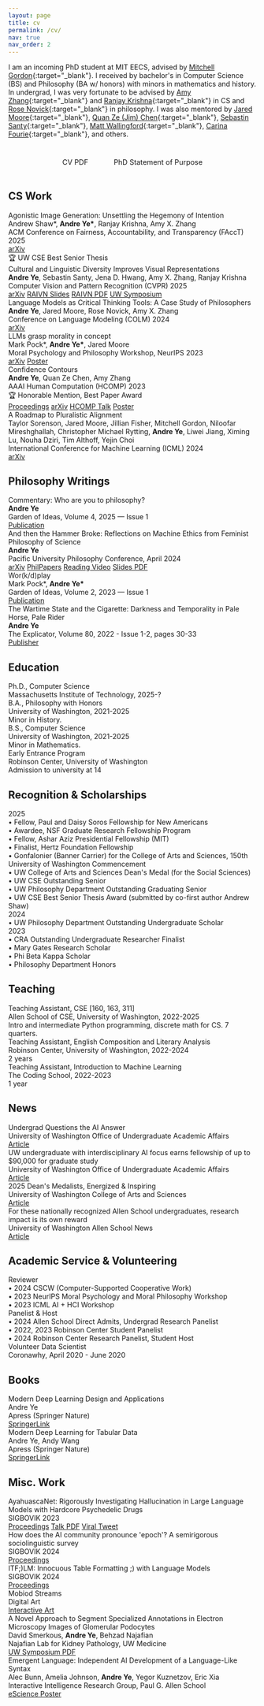 ```yaml
---
layout: page
title: cv
permalink: /cv/
nav: true
nav_order: 2
---
```


<!-- Personal Blurb Space -->
I am an incoming PhD student at MIT EECS, advised by [Mitchell Gordon](https://mgordon.me/){:target="_blank"}.
I received by bachelor's in Computer Science (BS) and Philosophy (BA w/ honors) with minors in mathematics and history.
In undergrad, I was very fortunate to be advised by [Amy Zhang](https://homes.cs.washington.edu/~axz/){:target="_blank"} and [Ranjay Krishna](https://www.ranjaykrishna.com/index.html){:target="_blank"} in CS and [Rose Novick](https://www.rosenovick.com/){:target="_blank"} in philosophy.
I was also mentored by [Jared Moore](https://jaredmoore.org/){:target="_blank"}, [Quan Ze (Jim) Chen](https://cqz.name/){:target="_blank"}, [Sebastin Santy](https://sebastinsanty.com/){:target="_blank"}, [Matt Wallingford](https://mattwallingford.github.io/){:target="_blank"}, [Carina Fourie](https://phil.washington.edu/people/carina-fourie){:target="_blank"}, and others.

<!-- CV Links -->
<div style="text-align: center; margin: 2rem 0;">
<a href="/assets/pdf/Ye-Resume-Updated.pdf" target="_blank" style="display: inline-block; margin-right: 1rem; margin-bottom: 0.5rem; padding: 0.5rem 1rem; background-color: var(--global-theme-color); color: var(--global-hover-text-color); text-decoration: none; border-radius: 5px; font-size: 0.9rem; transition: all 0.3s ease;" onmouseover="this.style.backgroundColor='var(--global-hover-color)'; this.style.boxShadow='0 0 10px rgba(255, 68, 68, 0.5)';" onmouseout="this.style.backgroundColor='var(--global-theme-color)'; this.style.boxShadow='none';">CV PDF</a>
<a href="/assets/pdf/phd-sop.pdf" target="_blank" style="display: inline-block; margin-bottom: 0.5rem; padding: 0.5rem 1rem; background-color: var(--global-theme-color); color: var(--global-hover-text-color); text-decoration: none; border-radius: 5px; font-size: 0.9rem; transition: all 0.3s ease;" onmouseover="this.style.backgroundColor='var(--global-hover-color)'; this.style.boxShadow='0 0 10px rgba(255, 68, 68, 0.5)';" onmouseout="this.style.backgroundColor='var(--global-theme-color)'; this.style.boxShadow='none';">PhD Statement of Purpose</a>
</div>

<!-- Computer Science Publications -->
<div class="cv-section">
<h2>CS Work</h2>

<div class="paper-item">
<div class="paper-title">Agonistic Image Generation: Unsettling the Hegemony of Intention</div>
<div class="paper-authors">Andrew Shaw*, <strong>Andre Ye*</strong>, Ranjay Krishna, Amy X. Zhang</div>
<div class="paper-venue">ACM Conference on Fairness, Accountability, and Transparency (FAccT) 2025</div>
<div class="paper-links">
<a href="https://arxiv.org/abs/2502.15242" target="_blank">arXiv</a>
<div class="paper-award">🏆 UW CSE Best Senior Thesis</div>
</div>
</div>

<div class="paper-item">
<div class="paper-title">Cultural and Linguistic Diversity Improves Visual Representations</div>
<div class="paper-authors"><strong>Andre Ye</strong>, Sebastin Santy, Jena D. Hwang, Amy X. Zhang, Ranjay Krishna</div>
<div class="paper-venue">Computer Vision and Pattern Recognition (CVPR) 2025</div>
<div class="paper-links">
<a href="https://arxiv.org/abs/2310.14356" target="_blank">arXiv</a>
<a href="https://docs.google.com/presentation/d/10c61-Nep6oZuO1l7jStpekaF1E4vfnpVpXPx-bxpPTg/edit?usp=sharing" target="_blank">RAIVN Slides</a>
<a href="/assets/pdf/RAIVN-presentation-11_28.pdf" target="_blank">RAIVN PDF</a>
<a href="/assets/pdf/URS%20-%20Cultural%20Relativity.pdf" target="_blank">UW Symposium</a>
</div>
</div>

<div class="paper-item">
<div class="paper-title">Language Models as Critical Thinking Tools: A Case Study of Philosophers</div>
<div class="paper-authors"><strong>Andre Ye</strong>, Jared Moore, Rose Novick, Amy X. Zhang</div>
<div class="paper-venue">Conference on Language Modeling (COLM) 2024</div>
<div class="paper-links">
<a href="https://arxiv.org/abs/2404.04516" target="_blank">arXiv</a>
</div>
</div>

<div class="paper-item">
<div class="paper-title">LLMs grasp morality in concept</div>
<div class="paper-authors">Mark Pock*, <strong>Andre Ye*</strong>, Jared Moore</div>
<div class="paper-venue">Moral Psychology and Philosophy Workshop, NeurIPS 2023</div>
<div class="paper-links">
<a href="https://arxiv.org/abs/2311.02294" target="_blank">arXiv</a>
<a href="/assets/pdf/neurips-model-meaning-final.pdf" target="_blank">Poster</a>
</div>
</div>

<div class="paper-item">
<div class="paper-title">Confidence Contours</div>
<div class="paper-authors"><strong>Andre Ye</strong>, Quan Ze Chen, Amy Zhang</div>
<div class="paper-venue">AAAI Human Computation (HCOMP) 2023</div>
<div class="paper-award">🏆 Honorable Mention, Best Paper Award</div>
<div class="paper-links">
<a href="https://ojs.aaai.org/index.php/HCOMP/article/view/27559" target="_blank">Proceedings</a>
<a href="https://arxiv.org/abs/2308.07528" target="_blank">arXiv</a>
<a href="/assets/pdf/HCOMP-Presentation.pdf" target="_blank">HCOMP Talk</a>
<a href="/assets/pdf/confidence_contours_research_showcase.pdf" target="_blank">Poster</a>
</div>
</div>

<div class="paper-item">
<div class="paper-title">A Roadmap to Pluralistic Alignment</div>
<div class="paper-authors">Taylor Sorenson, Jared Moore, Jillian Fisher, Mitchell Gordon, Niloofar Mireshghallah, Christopher Michael Rytting, <strong>Andre Ye</strong>, Liwei Jiang, Ximing Lu, Nouha Dziri, Tim Althoff, Yejin Choi</div>
<div class="paper-venue">International Conference for Machine Learning (ICML) 2024</div>
<div class="paper-links">
<a href="https://arxiv.org/abs/2402.05070" target="_blank">arXiv</a>
</div>
</div>


</div>

<!-- Philosophy Work -->
<div class="cv-section">
<h2>Philosophy Writings</h2>

<div class="paper-item">
<div class="paper-title">Commentary: Who are you to philosophy?</div>
<div class="paper-authors"><strong>Andre Ye</strong></div>
<div class="paper-venue">Garden of Ideas, Volume 4, 2025 — Issue 1</div>
<div class="paper-links">
<a href="https://static1.squarespace.com/static/615a290d98f69f13289b90c2/t/680c26d45069c938e13ce227/1745626919556/Volume+4+Issue+1+Online+Version+%286%29.pdf" target="_blank">Publication</a>
</div>
</div>

<div class="paper-item">
<div class="paper-title">And then the Hammer Broke: Reflections on Machine Ethics from Feminist Philosophy of Science</div>
<div class="paper-authors"><strong>Andre Ye</strong></div>
<div class="paper-venue">Pacific University Philosophy Conference, April 2024</div>
<div class="paper-links">
<a href="https://arxiv.org/abs/2403.05805" target="_blank">arXiv</a>
<a href="https://philpapers.org/rec/YEATTV" target="_blank">PhilPapers</a>
<a href="https://youtu.be/Rob_OLoSZ64" target="_blank">Reading Video</a>
<a href="/assets/pdf/PacU%20Phil%20Conference%20Presentation.pdf" target="_blank">Slides PDF</a>
</div>
</div>

<div class="paper-item">
<div class="paper-title">Wor(k/d)play</div>
<div class="paper-authors">Mark Pock*, <strong>Andre Ye*</strong></div>
<div class="paper-venue">Garden of Ideas, Volume 2, 2023 — Issue 1</div>
<div class="paper-links">
<a href="/writing/files/workdplay.pdf" target="_blank">Publication</a>
</div>
</div>


<div class="paper-item">
<div class="paper-title">The Wartime State and the Cigarette: Darkness and Temporality in Pale Horse, Pale Rider</div>
<div class="paper-authors"><strong>Andre Ye</strong></div>
<div class="paper-venue">The Explicator, Volume 80, 2022 - Issue 1-2, pages 30-33</div>
<div class="paper-links">
<a href="https://www.tandfonline.com/doi/full/10.1080/00144940.2022.2063706" target="_blank">Publisher</a>
</div>
</div>

</div>

<!-- Education -->
<div class="cv-section">
<h2>Education</h2>

<div class="education-item">
<div class="item-title">Ph.D., Computer Science</div>
<div class="item-institution">Massachusetts Institute of Technology, 2025-?</div>
</div>

<div class="education-item">
<div class="item-title">B.A., Philosophy with Honors</div>
<div class="item-institution">University of Washington, 2021-2025</div>
<div class="item-details">Minor in History.</div>
</div>

<div class="education-item">
<div class="item-title">B.S., Computer Science</div>
<div class="item-institution">University of Washington, 2021-2025</div>
<div class="item-details">Minor in Mathematics.</div>
</div>

<div class="education-item">
<div class="item-title">Early Entrance Program</div>
<div class="item-institution">Robinson Center, University of Washington</div>
<div class="item-details">Admission to university at 14</div>
</div>

</div>

<!-- Recognition & Scholarships Timeline -->
<div class="cv-section">
<h2>Recognition & Scholarships</h2>

<div class="timeline">
<div class="timeline-item">
<div class="timeline-year">2025</div>
<div class="timeline-content">
• Fellow, Paul and Daisy Soros Fellowship for New Americans<br>
• Awardee, NSF Graduate Research Fellowship Program<br>
• Fellow, Ashar Aziz Presidential Fellowship (MIT)<br>
• Finalist, Hertz Foundation Fellowship<br>
• Gonfalonier (Banner Carrier) for the College of Arts and Sciences, 150th University of Washington Commencement<br>
• UW College of Arts and Sciences Dean's Medal (for the Social Sciences)<br>
• UW CSE Outstanding Senior<br>
• UW Philosophy Department Outstanding Graduating Senior<br>
• UW CSE Best Senior Thesis Award (submitted by co-first author Andrew Shaw)
</div>
</div>

<div class="timeline-item">
<div class="timeline-year">2024</div>
<div class="timeline-content">
• UW Philosophy Department Outstanding Undergraduate Scholar
</div>
</div>

<div class="timeline-item">
<div class="timeline-year">2023</div>
<div class="timeline-content">
• CRA Outstanding Undergraduate Researcher Finalist<br>
• Mary Gates Research Scholar<br>
• Phi Beta Kappa Scholar<br>
• Philosophy Department Honors
</div>
</div>
</div>

</div>

<!-- Teaching -->
<div class="cv-section">
<h2>Teaching</h2>

<div class="teaching-item">
<div class="item-title">Teaching Assistant, CSE [160, 163, 311]</div>
<div class="item-institution">Allen School of CSE, University of Washington, 2022-2025</div>
<div class="item-details">Intro and intermediate Python programming, discrete math for CS. 7 quarters.</div>
</div>

<div class="teaching-item">
<div class="item-title">Teaching Assistant, English Composition and Literary Analysis</div>
<div class="item-institution">Robinson Center, University of Washington, 2022-2024</div>
<div class="item-details">2 years</div>
</div>

<div class="teaching-item">
<div class="item-title">Teaching Assistant, Introduction to Machine Learning</div>
<div class="item-institution">The Coding School, 2022-2023</div>
<div class="item-details">1 year</div>
</div>

</div>

<!-- News -->
<div class="cv-section">
<h2>News</h2>

<div class="paper-item">
<div class="paper-title">Undergrad Questions the AI Answer</div>
<div class="paper-venue">University of Washington Office of Undergraduate Academic Affairs</div>
<div class="paper-links">
<a href="https://www.washington.edu/uaa/undergrad-researcher-questions-the-ai-answer/" target="_blank">Article</a>
</div>
</div>

<div class="paper-item">
<div class="paper-title">UW undergraduate with interdisciplinary AI focus earns fellowship of up to $90,000 for graduate study</div>
<div class="paper-venue">University of Washington Office of Undergraduate Academic Affairs</div>
<div class="paper-links">
<a href="https://www.washington.edu/uaa/2025/04/09/uw-undergraduate-earns-fellowship-for-graduate-study/" target="_blank">Article</a>
</div>
</div>

<div class="paper-item">
<div class="paper-title">2025 Dean's Medalists, Energized & Inspiring</div>
<div class="paper-venue">University of Washington College of Arts and Sciences</div>
<div class="paper-links">
<a href="https://artsci.washington.edu/news/2025-06/2025-deans-medalists-energized-inspiring" target="_blank">Article</a>
</div>
</div>

<div class="paper-item">
<div class="paper-title">For these nationally recognized Allen School undergraduates, research impact is its own reward</div>
<div class="paper-venue">University of Washington Allen School News</div>
<div class="paper-links">
<a href="https://news.cs.washington.edu/2024/06/28/for-these-nationally-recognized-allen-school-undergraduates-research-impact-is-its-own-reward/" target="_blank">Article</a>
</div>
</div>

</div>

<!-- Academic Service -->
<div class="cv-section">
<h2>Academic Service & Volunteering</h2>

<div class="service-item">
<div class="item-title">Reviewer</div>
<div class="item-details">
• 2024 CSCW (Computer-Supported Cooperative Work)<br>
• 2023 NeurIPS Moral Psychology and Moral Philosophy Workshop<br>
• 2023 ICML AI + HCI Workshop
</div>
</div>

<div class="service-item">
<div class="item-title">Panelist & Host</div>
<div class="item-details">
• 2024 Allen School Direct Admits, Undergrad Research Panelist<br>
• 2022, 2023 Robinson Center Student Panelist<br>
• 2024 Robinson Center Research Panelist, Student Host
</div>
</div>

<div class="service-item">
<div class="item-title">Volunteer Data Scientist</div>
<div class="item-institution">Coronawhy, April 2020 - June 2020</div>
</div>

</div>

<!-- Other Publications -->
<div class="cv-section">
<h2>Books</h2>

<div class="paper-item">
<div class="paper-title">Modern Deep Learning Design and Applications</div>
<div class="paper-authors">Andre Ye</div>
<div class="paper-venue">Apress (Springer Nature)</div>
<div class="paper-links">
<a href="https://link.springer.com/book/10.1007/978-1-4842-7413-2" target="_blank">SpringerLink</a>
</div>
</div>

<div class="paper-item">
<div class="paper-title">Modern Deep Learning for Tabular Data</div>
<div class="paper-authors">Andre Ye, Andy Wang</div>
<div class="paper-venue">Apress (Springer Nature)</div>
<div class="paper-links">
<a href="https://link.springer.com/book/10.1007/978-1-4842-8692-0" target="_blank">SpringerLink</a>
</div>
</div>

</div>

<!-- Fun Projects -->
<div class="cv-section">
<h2>Misc. Work</h2>

<div class="paper-item">
<div class="paper-title">AyahuascaNet: Rigorously Investigating Hallucination in Large Language Models with Hardcore Psychedelic Drugs</div>
<div class="paper-venue">SIGBOVIK 2023</div>
<div class="paper-links">
<a href="/assets/pdf/SIGBOVIK_2023.pdf" target="_blank">Proceedings</a>
<a href="/assets/pdf/AyahuascaNet.pdf" target="_blank">Talk PDF</a>
<a href="https://x.com/deepfates/status/1752052061863387374" target="_blank">Viral Tweet</a>
</div>
</div>

<div class="paper-item">
<div class="paper-title">How does the AI community pronounce 'epoch'? A semirigorous sociolinguistic survey</div>
<div class="paper-venue">SIGBOVIK 2024</div>
<div class="paper-links">
<a href="/assets/pdf/Epoch_SIGBOVIK_2024.pdf" target="_blank">Proceedings</a>
</div>
</div>

<div class="paper-item">
<div class="paper-title">ITF;)LM: Innocuous Table Formatting ;) with Language Models</div>
<div class="paper-venue">SIGBOVIK 2024</div>
<div class="paper-links">
<a href="/assets/pdf/Table_SIGBOVIK_2024.pdf" target="_blank">Proceedings</a>
</div>
</div>

<div class="paper-item">
<div class="paper-title">Mobiod Streams</div>
<div class="paper-venue">Digital Art</div>
<div class="paper-links">
<a href="https://andre-ye.github.io/mobiod-streams/" target="_blank">Interactive Art</a>
</div>
</div>

<div class="paper-item">
<div class="paper-title">A Novel Approach to Segment Specialized Annotations in Electron Microscopy Images of Glomerular Podocytes</div>
<div class="paper-authors">David Smerkous, <strong>Andre Ye</strong>, Behzad Najafian</div>
<div class="paper-venue">Najafian Lab for Kidney Pathology, UW Medicine</div>
<div class="paper-links">
<a href="/assets/pdf/podocyte_seg.pdf" target="_blank">UW Symposium PDF</a>
</div>
</div>

<div class="paper-item">
<div class="paper-title">Emergent Language: Independent AI Development of a Language-Like Syntax</div>
<div class="paper-authors">Alec Bunn, Amelia Johnson, <strong>Andre Ye</strong>, Yegor Kuznetzov, Eric Xia</div>
<div class="paper-venue">Interactive Intelligence Research Group, Paul G. Allen School</div>
<div class="paper-links">
<a href="/assets/pdf/emergent_language.pdf" target="_blank">eScience Poster</a>
</div>
</div>

</div>
